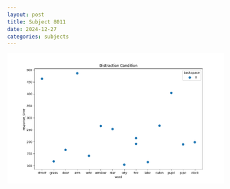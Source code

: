 ```yaml
---
layout: post
title: Subject 8011
date: 2024-12-27
categories: subjects
---
```


![](data/8011/run-16/8011_rt_acc_fuzzy_delay.png)
